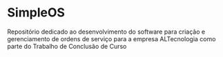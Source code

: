 # SimpleOS
Repositório dedicado ao desenvolvimento do software para criação e gerenciamento de ordens de serviço para a empresa ALTecnologia como parte do Trabalho de Conclusão de Curso
